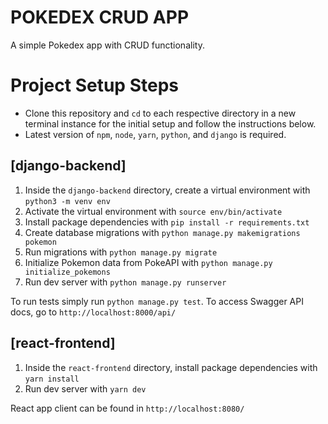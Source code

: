 # POKEDEX CRUD APP
A simple Pokedex app with CRUD functionality.
#
# Project Setup Steps
- Clone this repository and `cd` to each respective directory in a new terminal instance for the initial setup and follow the instructions below.
- Latest version of `npm`, `node`, `yarn`, `python`, and `django` is required.

## [django-backend]
1. Inside the `django-backend` directory, create a virtual environment with `python3 -m venv env`
2. Activate the virtual environment with `source env/bin/activate`
3. Install package dependencies with `pip install -r requirements.txt`
4. Create database migrations with `python manage.py makemigrations pokemon`
5. Run migrations with `python manage.py migrate`
6. Initialize Pokemon data from PokeAPI with `python manage.py initialize_pokemons`
7. Run dev server with `python manage.py runserver`

To run tests simply run `python manage.py test`. To access Swagger API docs, go to `http://localhost:8000/api/`

## [react-frontend]
1. Inside the `react-frontend` directory, install package dependencies with `yarn install`
2. Run dev server with `yarn dev`

React app client can be found in `http://localhost:8080/`
